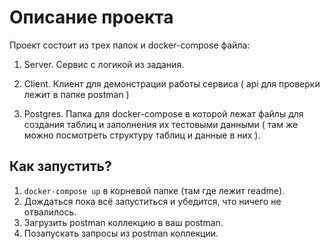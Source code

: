 # Описание проекта

Проект состоит из трех папок и docker-compose файла:

1. Server. Сервис с логикой из задания.

2. Client. Клиент для демонстрации работы сервиса ( api для проверки лежит в папке postman )

3. Postgres. Папка для docker-compose в которой лежат файлы для создания таблиц и заполнения их тестовыми данными ( там же можно посмотреть структуру таблиц и данные в них ).



## Как запустить?

1. `docker-compose up` в корневой папке (там где лежит readme).
2. Дождаться пока всё запуститься и убедится, что ничего не отвалилось.
3. Загрузить postman коллекцию в ваш postman.
4. Позапускать запросы из postman коллекции.

